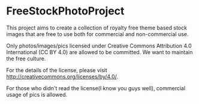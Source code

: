 FreeStockPhotoProject
=====================

This project aims to create  a collection of  royalty free theme based stock images that are free to use both for commercial and non-commercial use. 

Only photos/images/pics licensed under Creative Commons Attribution 4.0 International (CC BY 4.0) are allowed to be committed. We want to maintain the free culture.

For the details of the license, please visit http://creativecommons.org/licenses/by/4.0/. 




























For those who didn't read the license(I know you guys well), commercial usage of pics is allowed.
